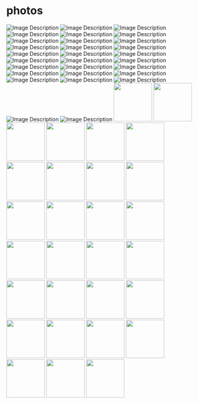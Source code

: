 # photos
![Image Description](photos/DSC00220-lr.jpg)
![Image Description](photos/DSC08367lr.jpg)
![Image Description](photos/DSC08430lr.jpg)
![Image Description](photos/DSC08430lr.jpg)
![Image Description](photos/DSC09274-lr.jpg)
![Image Description](photos/DSC09440-lr.jpg)
![Image Description](photos/DSC09752-lr.jpg)
![Image Description](photos/DSC09785-lr.jpg)
![Image Description](photos/DSC08740lr.jpg)
![Image Description](photos/DSC00011-lr.jpg)
![Image Description](photos/DSC08299lr.jpg)
![Image Description](photos/DSC08740lr.jpg)
![Image Description](photos/DSC00173-lr.jpg)
![Image Description](photos/DSC08810lr.jpg)
![Image Description](photos/DSC08810lr.jpg)
![Image Description](photos/DSC00202-lr.jpg)
![Image Description](photos/DSC09878-lr.jpg)
![Image Description](photos/DSC09971-lr.jpg)
![Image Description](photos/DSC09991-lr.jpg)
![Image Description](photos/DSC00327-lr.jpg)
![Image Description](photos/DSC00336-lr.jpg)
![Image Description](photos/DSC00351-lr.jpg)
![Image Description](photos/DSC00394-lr.jpg)
![Image Description](photos/DSC00406-lr.jpg)
![Image Description](photos/DSC00419-lr.jpg)
![Image Description](photos/DSC00480-lr.jpg)
![Image Description](photos/DSC00499-lr.jpg)
![Image Description](photos/DSC00522-lr.jpg)
![Image Description](photos/DSC00611-lr.jpg)
<img src="photos/DSC08299lr.jpg" width="100">
<img src="photos/DSC08367lr.jpg" width="100">
<img src="photos/DSC08430lr.jpg" width="100">
<img src="photos/DSC08430lr.jpg" width="100">
<img src="photos/DSC09274-lr.jpg" width="100">
<img src="photos/DSC09440-lr.jpg" width="100">
<img src="photos/DSC09752-lr.jpg" width="100">
<img src="photos/DSC09785-lr.jpg" width="100">
<img src="photos/DSC08740lr.jpg" width="100">
<img src="photos/DSC00011-lr.jpg" width="100">
<img src="photos/DSC08740lr.jpg" width="100">
<img src="photos/DSC00173-lr.jpg" width="100">
<img src="photos/DSC08810lr.jpg" width="100">
<img src="photos/DSC08810lr.jpg" width="100">
<img src="photos/DSC00202-lr.jpg" width="100">
<img src="photos/DSC00220-lr.jpg" width="100">
<img src="photos/DSC09878-lr.jpg" width="100">
<img src="photos/DSC09971-lr.jpg" width="100">
<img src="photos/DSC09991-lr.jpg" width="100">
<img src="photos/DSC00327-lr.jpg" width="100">
<img src="photos/DSC00336-lr.jpg" width="100">
<img src="photos/DSC00351-lr.jpg" width="100">
<img src="photos/DSC00394-lr.jpg" width="100">
<img src="photos/DSC00406-lr.jpg" width="100">
<img src="photos/DSC00419-lr.jpg" width="100">
<img src="photos/DSC00480-lr.jpg" width="100">
<img src="photos/DSC00499-lr.jpg" width="100">
<img src="photos/DSC00522-lr.jpg" width="100">
<img src="photos/DSC00611-lr.jpg" width="100">
